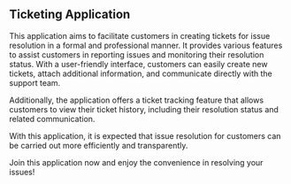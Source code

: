 ## Ticketing Application

This application aims to facilitate customers in creating tickets for issue resolution in a formal and professional manner. It provides various features to assist customers in reporting issues and monitoring their resolution status. With a user-friendly interface, customers can easily create new tickets, attach additional information, and communicate directly with the support team.

Additionally, the application offers a ticket tracking feature that allows customers to view their ticket history, including their resolution status and related communication.

With this application, it is expected that issue resolution for customers can be carried out more efficiently and transparently.

Join this application now and enjoy the convenience in resolving your issues!
